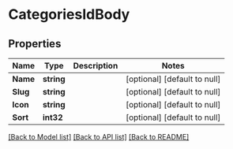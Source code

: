# CategoriesIdBody

## Properties
Name | Type | Description | Notes
------------ | ------------- | ------------- | -------------
**Name** | **string** |  | [optional] [default to null]
**Slug** | **string** |  | [optional] [default to null]
**Icon** | **string** |  | [optional] [default to null]
**Sort** | **int32** |  | [optional] [default to null]

[[Back to Model list]](../README.md#documentation-for-models) [[Back to API list]](../README.md#documentation-for-api-endpoints) [[Back to README]](../README.md)

